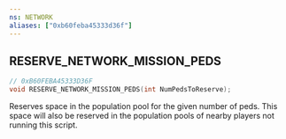 ```yaml
---
ns: NETWORK
aliases: ["0xb60feba45333d36f"]
---
```

## RESERVE_NETWORK_MISSION_PEDS

```c
// 0xB60FEBA45333D36F
void RESERVE_NETWORK_MISSION_PEDS(int NumPedsToReserve);
```

Reserves space in the population pool for the given number of peds. This space will also be reserved in the population pools of nearby players not running this script.

